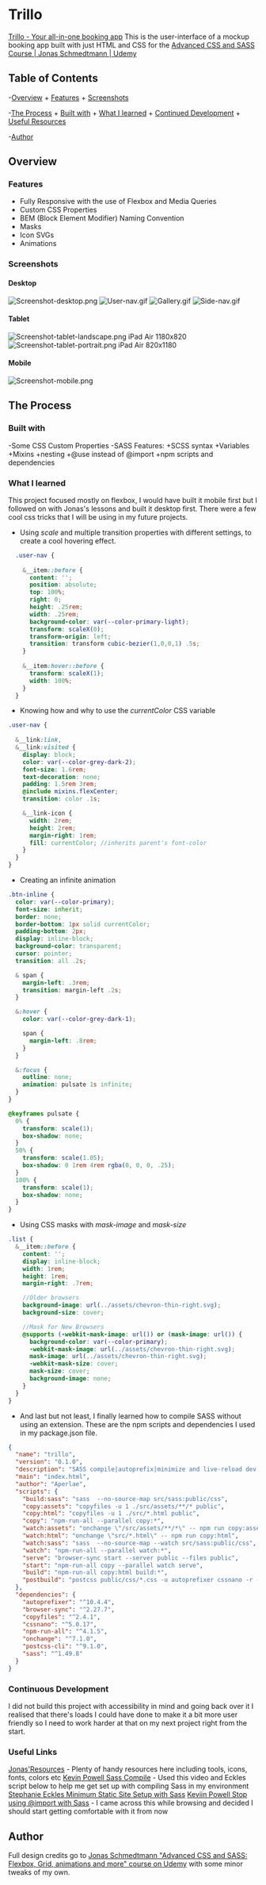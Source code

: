 # Trillo

[Trillo - Your all-in-one booking app](https://aperlae.github.io/Trillo/)
This is the user-interface of a mockup booking app built with just HTML and CSS for the [Advanced CSS and SASS Course | Jonas Schmedtmann | Udemy](https://www.udemy.com/course/advanced-css-and-sass/)

## Table of Contents

  -[Overview](#overview)
    + [Features](#features)
    + [Screenshots](#screenshots)

  -[The Process](#process)
    + [Built with](#built-with)
    + [What I learned](#what-I-learned)
    + [Continued Development](#continued-development)
    + [Useful Resources](#useful-resources)

  -[Author](#author)

## Overview

### Features

- Fully Responsive with the use of Flexbox and Media Queries
- Custom CSS Properties
- BEM (Block Element Modifier) Naming Convention
- Masks
- Icon SVGs
- Animations

### Screenshots

#### Desktop

![Screenshot-desktop.png]()
![User-nav.gif]()
![Gallery.gif]()
![Side-nav.gif]()

#### Tablet

![Screenshot-tablet-landscape.png]() iPad Air 1180x820
![Screenshot-tablet-portrait.png]() iPad Air 820x1180

#### Mobile

![Screenshot-mobile.png]()

## The Process

### Built with

-Some CSS Custom Properties
-SASS Features:
  +SCSS syntax
  +Variables
  +Mixins
  +nesting
  +@use instead of @import
  +npm scripts and dependencies

### What I learned

This project focused mostly on flexbox, I would have built it mobile first but I followed on with Jonas's lessons and built it desktop first.  There were a few cool css tricks that I will be using in my future projects.

- Using *scale* and multiple transition properties with different settings, to   create a cool hovering effect.

```SCSS
  .user-nav {
  
    &__item::before {
      content: '';
      position: absolute;
      top: 100%;
      right: 0;
      height: .25rem;
      width: .25rem;
      background-color: var(--color-primary-light);
      transform: scaleX(0);
      transform-origin: left;
      transition: transform cubic-bezier(1,0,0,1) .5s;
    }
  
    &__item:hover::before {
      transform: scaleX(1);
      width: 100%;
    }
  }
```

- Knowing how and why to use the *currentColor* CSS variable

```SCSS
.user-nav {
  
  &__link:link,
  &__link:visited {
    display: block;
    color: var(--color-grey-dark-2);
    font-size: 1.6rem;
    text-decoration: none;
    padding: 1.5rem 3rem;
    @include mixins.flexCenter;
    transition: color .1s;

    &__link-icon {
      width: 2rem;
      height: 2rem;
      margin-right: 1rem;
      fill: currentColor; //inherits parent's font-color
    }
  }  
}
```

- Creating an infinite animation

```SCSS
.btn-inline {
  color: var(--color-primary);
  font-size: inherit;
  border: none;
  border-bottom: 1px solid currentColor;
  padding-bottom: 2px;
  display: inline-block;
  background-color: transparent;
  cursor: pointer;
  transition: all .2s;

  & span {
    margin-left: .3rem;
    transition: margin-left .2s;
  }

  &:hover {
    color: var(--color-grey-dark-1);

    span {
      margin-left: .8rem;
    }
  }

  &:focus {
    outline: none;
    animation: pulsate 1s infinite;
  }
}

@keyframes pulsate {
  0% {
    transform: scale(1);
    box-shadow: none;
  }
  50% {
    transform: scale(1.05);
    box-shadow: 0 1rem 4rem rgba(0, 0, 0, .25);
  }
  100% {
    transform: scale(1);
    box-shadow: none;
  }
}
```

- Using CSS masks with *mask-image* and *mask-size*

```SCSS
.list {
  &__item::before {
    content: '';
    display: inline-block;
    width: 1rem;
    height: 1rem;
    margin-right: .7rem;

    //Older browsers
    background-image: url(../assets/chevron-thin-right.svg);
    background-size: cover;

    //Mask for New Browsers
    @supports (-webkit-mask-image: url()) or (mask-image: url()) {
      background-color: var(--color-primary);
      -webkit-mask-image: url(../assets/chevron-thin-right.svg);
      mask-image: url(../assets/chevron-thin-right.svg);
      -webkit-mask-size: cover;
      mask-size: cover;
      background-image: none;
    }
  }
}
```

- And last but not least, I finally learned how to compile SASS without using an extension.  These are the npm scripts and dependencies I used in my package.json file.

```JSON
{
  "name": "trillo",
  "version": "0.1.0",
  "description": "SASS compile|autoprefix|minimize and live-reload dev server using Browsersync for static HTML",
  "main": "index.html",
  "author": "Aperlae",
  "scripts": {
    "build:sass": "sass  --no-source-map src/sass:public/css",
    "copy:assets": "copyfiles -u 1 ./src/assets/**/* public",
    "copy:html": "copyfiles -u 1 ./src/*.html public",
    "copy": "npm-run-all --parallel copy:*",
    "watch:assets": "onchange \"/src/assets/**/*\" -- npm run copy:assets",
    "watch:html": "onchange \"src/*.html\" -- npm run copy:html",
    "watch:sass": "sass  --no-source-map --watch src/sass:public/css",
    "watch": "npm-run-all --parallel watch:*",
    "serve": "browser-sync start --server public --files public",
    "start": "npm-run-all copy --parallel watch serve",
    "build": "npm-run-all copy:html build:*",
    "postbuild": "postcss public/css/*.css -u autoprefixer cssnano -r --no-map"
  },
  "dependencies": {
    "autoprefixer": "^10.4.4",
    "browser-sync": "^2.27.7",
    "copyfiles": "^2.4.1",
    "cssnano": "^5.0.17",
    "npm-run-all": "^4.1.5",
    "onchange": "^7.1.0",
    "postcss-cli": "^9.1.0",
    "sass": "^1.49.8"
  }
}
```

### Continuous Development

I did not build this project with accessibility in mind and going back over it I realised that there's loads I could have done to make it a bit more user friendly so I need to work harder at that on my next project right from the start.

### Useful Links

[Jonas'Resources](https://codingheroes.io/resources/) - Plenty of handy resources here including tools, icons, fonts, colors etc
[Kevin Powell Sass Compile](https://www.youtube.com/watch?v=o4cECvhrBo8) - Used this video and Eckles script below to help me get set up with compiling Sass in my environment
[Stephanie Eckles Minimum Static Site Setup with Sass](https://thinkdobecreate.com/articles/minimum-static-site-sass-setup/)
[Keviin Powell Stop using @import with Sass](https://youtu.be/CR-a8upNjJ0) - I came across this while browsing and decided I should start getting comfortable with it from now

## Author

Full design credits go to [Jonas Schmedtmann "Advanced CSS and SASS: Flexbox, Grid, animations and more" course on Udemy](https://www.udemy.com/course/advanced-css-and-sass/) with some minor tweaks of my own.
